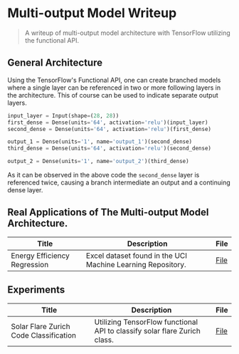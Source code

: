 # Multi-output Model Writeup
> A writeup of multi-output model architecture with TensorFlow utilizing the functional API.

## General Architecture 

Using the TensorFlow's Functional API, one can create branched models where a single layer can be referenced in two or more following layers in the architecture. This of course can be used to indicate separate output layers.

```python
input_layer = Input(shape=(28, 28))
first_dense = Dense(units='64', activation='relu')(input_layer)
second_dense = Dense(units='64', activation='relu')(first_dense)

output_1 = Dense(units='1', name='output_1')(second_dense)
third_dense = Dense(units='64', activation='relu')(second_dense)

output_2 = Dense(units='1', name='output_2')(third_dense)
```

As it can be observed in the above code the `second_dense` layer is referenced twice, causing a branch intermediate an output and a continuing dense layer.

## Real Applications of The Multi-output Model Architecture.
|**Title**|**Description**|**File**|
|---------|---------------|--------|
|Energy Efficiency Regression|Excel dataset found in the UCI Machine Learning Repository.|[File](https://github.com/UmbertoFasci/Multi-output_Model_wrtup/blob/main/EnergyEfficiencyRegression.ipynb)|

## Experiments
|**Title**|**Description**|**File**|
|-|-|-|
|Solar Flare Zurich Code Classification|Utilizing TensorFlow functional API to classify solar flare Zurich class.|[File](https://github.com/UmbertoFasci/Multi-output_Model_wrtup/blob/main/SolarFlare_ZurichClass_MultiOutput.ipynb)|
